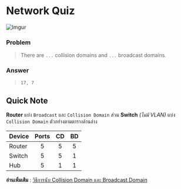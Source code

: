 # Network Quiz

![Imgur](https://imgur.com/PvWS72z.jpg)

### Problem
> There are `...` collision domains and `...` broadcast domains.

### Answer
> `17, 7`

## Quick Note
**Router** แบ่ง `Broadcast` และ `Collision Domain` ส่วน **Switch** *(ไม่มี VLAN)* แบ่ง `Collision Domain` ตัวอย่างตามตารางด้านล่าง

| Device | Ports | CD | BD |
|--------|:-----:|:--:|:--:|
| Router | 5     | 5  | 5  |
| Switch | 5     | 5  | 1  |
| Hub    | 5     | 1  | 1  |

<!--
- **Router** `5` Ports = `5` CD / `5` BD
- **Switch** `5` Ports (No VLAN) = `5` CD / `1` BD
- **Hub** `5` Ports = `1` CD / `1` BD
-->

**อ่านเพิ่มเติม** : [วิธีการนับ Collision Domain และ Broadcast Domain](https://www.jodoi.com/book/collision_broadcast_domain.pdf)
